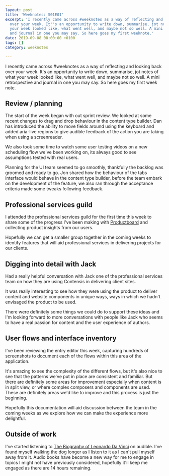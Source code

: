 ```yaml
---
layout: post
title: 'Weeknotes: S01E01'
excerpt: 'I recently came across #weeknotes as a way of reflecting and looking back
  over your week. It''s an opportunity to write down, summarise, jot notes of what
  your week looked like, what went well, and maybe not so well. A mini retrospective
  and journal in one you may say. So here goes my first weeknote.'
date: 2019-09-08 08:00:00 +0100
tags: []
category: weeknotes

---
```

I recently came across #weeknotes as a way of reflecting and looking back over your week. It's an opportunity to write down, summarise, jot notes of what your week looked like, what went well, and maybe not so well. A mini retrospective and journal in one you may say. So here goes my first week note.

## Review / planning

The start of the week began with out sprint review. We looked at some recent changes to drag and drop behaviour in the content type builder. Dan has introduced the ability to move fields around using the keyboard and added aria-live regions to give audible feedback of the action you are taking when using a screenreader.

We also took some time to watch some user testing videos on a new scheduling flow we've been working on, its always good to see assumptions tested with real users.

Planning for the UI team seemed to go smoothly, thankfully the backlog was groomed and ready to go. Jon shared how the behaviour of the tabs interface would behave in the content type builder, before the team embark on the development of the feature, we also ran through the acceptance criteria made some tweaks following feedback.

## Professional services guild

I attended the professional services guild for the first time this week to share some of the progress I've been making with [Productboard](https://productboard.com) and collecting product insights from our users.

Hopefully we can get a smaller group together in the coming weeks to identify features that will aid professional services in delivering projects for our clients.

## Digging into detail with Jack

Had a really helpful conversation with Jack one of the professional services team on how they are using Contensis in delivering client sites.

It was really interesting to see how they were using the product to deliver content and website components in unique ways, ways in which we hadn't envisaged the product to be used.

There were definitely some things we could do to support these ideas and I'm looking forward to more conversations with people like Jack who seems to have a real passion for content and the user experience of authors.

## User flows and interface inventory

I've been reviewing the entry editor this week, capturing hundreds of screenshots to document each of the flows within this area of the application.

It's amazing to see the complexity of the different flows, but it's also nice to see that the patterns we've put in place are consistent and familiar. But there are definitely some areas for improvement especially when content is in split view, or where complex composers and components are used. These are definitely areas we'd like to improve and this process is just the beginning.

Hopefully this documentation will aid discussion between the team in the coming weeks as we explore how we can make the experience more delightful.

## Outside of work

I've started listening to [The Biography of Leonardo Da Vinci](https://www.audible.co.uk/pd/Leonardo-Da-Vinci-Audiobook/B075Z7XKSY) on audible. I've found myself walking the dog longer as I listen to it as I can't pull myself away from it. Audio books have become a new way for me to engage in topics I might not have previously considered, hopefully it'll keep me engaged as there are 14 hours remaining.
